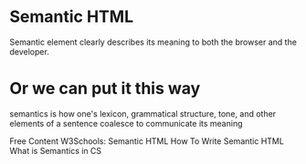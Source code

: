 # Semantic HTML

Semantic element clearly describes its meaning to both the browser and the developer.

# Or we can put it this way

semantics is how one's lexicon, grammatical structure, tone, and other elements of a sentence coalesce to communicate its meaning

<ResourceGroupTitle>Free Content</ResourceGroupTitle>
<BadgeLink badgeText='Read' colorScheme='yellow' href='https://www.w3schools.com/html/html5_semantic_elements.asp'>W3Schools: Semantic HTML</BadgeLink>
<BadgeLink badgeText='Read' colorScheme='yellow' href='https://hackernoon.com/how-to-write-semantic-html-dkq3ulo'>How To Write Semantic HTML</BadgeLink>
<BadgeLink badgeText='Read' colorScheme='yellow' href='https://thesassway.com/what-is-semantics-in-computer-science'>What is Semantics in CS</BadgeLink>

